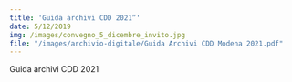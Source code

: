 ```yaml
---
title: 'Guida archivi CDD 2021”'
date: 5/12/2019
img: /images/convegno_5_dicembre_invito.jpg
file: "/images/archivio-digitale/Guida Archivi CDD Modena 2021.pdf"
---
```

Guida archivi CDD 2021
